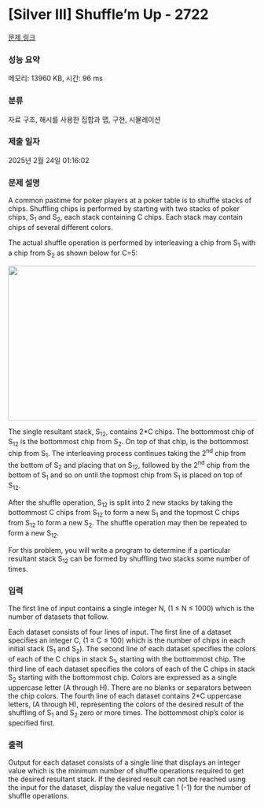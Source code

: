 # [Silver III] Shuffle’m Up - 2722 

[문제 링크](https://www.acmicpc.net/problem/2722) 

### 성능 요약

메모리: 13960 KB, 시간: 96 ms

### 분류

자료 구조, 해시를 사용한 집합과 맵, 구현, 시뮬레이션

### 제출 일자

2025년 2월 24일 01:16:02

### 문제 설명

<p>A common pastime for poker players at a poker table is to shuffle stacks of chips. Shuffling chips is performed by starting with two stacks of poker chips, S<sub>1</sub> and S<sub>2</sub>, each stack containing C chips. Each stack may contain chips of several different colors. </p>

<p>The actual shuffle operation is performed by interleaving a chip from S<sub>1</sub> with a chip from S<sub>2</sub> as shown below for C=5: </p>

<p><img alt="" src="https://www.acmicpc.net/upload/images/shff.png" style="height:314px; width:744px"></p>

<p>The single resultant stack, S<sub>12</sub>, contains 2*C chips. The bottommost chip of S<sub>12</sub> is the bottommost chip from S<sub>2</sub>. On top of that chip, is the bottommost chip from S<sub>1</sub>. The interleaving process continues taking the 2<sup>nd</sup> chip from the bottom of S<sub>2</sub> and placing that on S<sub>12</sub>, followed by the 2<sup>nd</sup> chip from the bottom of S<sub>1</sub> and so on until the topmost chip from S<sub>1</sub> is placed on top of S<sub>12</sub>. </p>

<p>After the shuffle operation, S<sub>12</sub> is split into 2 new stacks by taking the bottommost C chips from S<sub>12</sub> to form a new S<sub>1</sub> and the topmost C chips from S<sub>12</sub> to form a new S<sub>2</sub>. The shuffle operation may then be repeated to form a new S<sub>12</sub>. </p>

<p>For this problem, you will write a program to determine if a particular resultant stack S<sub>12</sub> can be formed by shuffling two stacks some number of times. </p>

### 입력 

 <p>The first line of input contains a single integer N, (1 ≤ N ≤ 1000) which is the number of datasets that follow. </p>

<p>Each dataset consists of four lines of input. The first line of a dataset specifies an integer C, (1 ≤ C ≤ 100) which is the number of chips in each initial stack (S<sub>1</sub> and S<sub>2</sub>). The second line of each dataset specifies the colors of each of the C chips in stack S<sub>1</sub>, starting with the bottommost chip. The third line of each dataset specifies the colors of each of the C chips in stack S<sub>2</sub> starting with the bottommost chip. Colors are expressed as a single uppercase letter (A through H). There are no blanks or separators between the chip colors. The fourth line of each dataset contains 2*C uppercase letters, (A through H), representing the colors of the desired result of the shuffling of S<sub>1</sub> and S<sub>2</sub> zero or more times. The bottommost chip’s color is specified first. </p>

### 출력 

 <p>Output for each dataset consists of a single line that displays an integer value which is the minimum number of shuffle operations required to get the desired resultant stack. If the desired result can not be reached using the input for the dataset, display the value negative 1 (-1) for the number of shuffle operations.</p>


